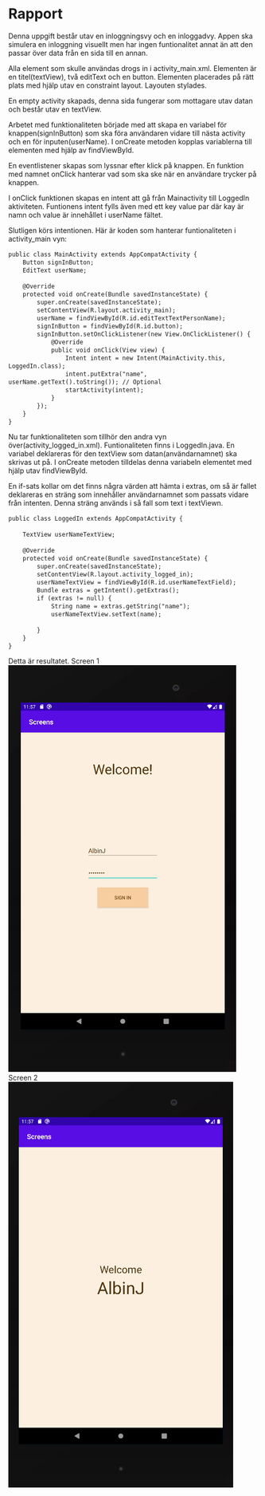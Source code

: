
# Rapport

Denna uppgift består utav en inloggningsvy och en inloggadvy.
Appen ska simulera en inloggning visuellt men har ingen 
funtionalitet annat än att den passar över data från en sida 
till en annan.

Alla element som skulle användas drogs in i activity_main.xml.
Elementen är en titel(textView), två editText och en button.
Elementen placerades på rätt plats med hjälp utav en constraint
layout. Layouten stylades.

En empty activity skapads, denna sida fungerar som mottagare 
utav datan och består utav en textView.

Arbetet med funktionaliteten började med att skapa en variabel för knappen(signInButton) som 
ska föra användaren vidare till nästa activity och en för inputen(userName). I onCreate metoden
kopplas variablerna till elementen med hjälp av findViewById.

En eventlistener skapas som lyssnar efter klick på knappen. En funktion med namnet onClick
hanterar vad som ska ske när en användare trycker på knappen.

I onClick funktionen skapas en intent att gå från Mainactivity till LoggedIn aktiviteten.
Funtionens intent fylls även med ett key value par där kay är namn och value är innehållet i 
userName fältet.

Slutligen körs intentionen. Här är koden som hanterar funtionaliteten i activity_main vyn:

    public class MainActivity extends AppCompatActivity {
        Button signInButton;
        EditText userName;
    
        @Override
        protected void onCreate(Bundle savedInstanceState) {
            super.onCreate(savedInstanceState);
            setContentView(R.layout.activity_main);
            userName = findViewById(R.id.editTextTextPersonName);
            signInButton = findViewById(R.id.button);
            signInButton.setOnClickListener(new View.OnClickListener() {
                @Override
                public void onClick(View view) {
                    Intent intent = new Intent(MainActivity.this, LoggedIn.class);
                    intent.putExtra("name", userName.getText().toString()); // Optional
                    startActivity(intent);
                }
            });
        }
    }

Nu tar funktionaliteten som tillhör den andra vyn över(activity_logged_in.xml). Funtionaliteten
finns i LoggedIn.java. En variabel deklareras för den textView som datan(användarnamnet) ska 
skrivas ut på. I onCreate metoden tilldelas denna variabeln elementet med hjälp utav 
findViewById.

En if-sats kollar om det finns några värden att hämta i extras, om så är fallet deklareras
en sträng som innehåller användarnamnet som passats vidare från intenten. Denna sträng används
i så fall som text i textViewn.

    public class LoggedIn extends AppCompatActivity {
    
        TextView userNameTextView;
    
        @Override
        protected void onCreate(Bundle savedInstanceState) {
            super.onCreate(savedInstanceState);
            setContentView(R.layout.activity_logged_in);
            userNameTextView = findViewById(R.id.userNameTextField);
            Bundle extras = getIntent().getExtras();
            if (extras != null) {
                String name = extras.getString("name");
                userNameTextView.setText(name);
    
            }
        }
    }

Detta är resultatet.
Screen 1
![](activity1.png)
Screen 2
![](activity2.png)